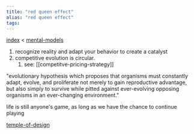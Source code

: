 ```yaml
---
title: "red queen effect"
alias: "red queen effect"
tags: 
---
```


[index](_index.md) < [mental-models](mental-models.md)

1. recognize reality and adapt your behavior to create a catalyst
2. competitive evolution is circular.
	1. see: [[competitve-pricing-strategy]]

"evolutionary hypothesis which proposes that organisms must constantly adapt, evolve, and proliferate not merely to gain reproductive advantage, but also simply to survive while pitted against ever-evolving opposing organisms in an ever-changing environment."

life is still anyone's game, as long as we have the chance to continue playing 

[temple-of-design](temple-of-design.md)

